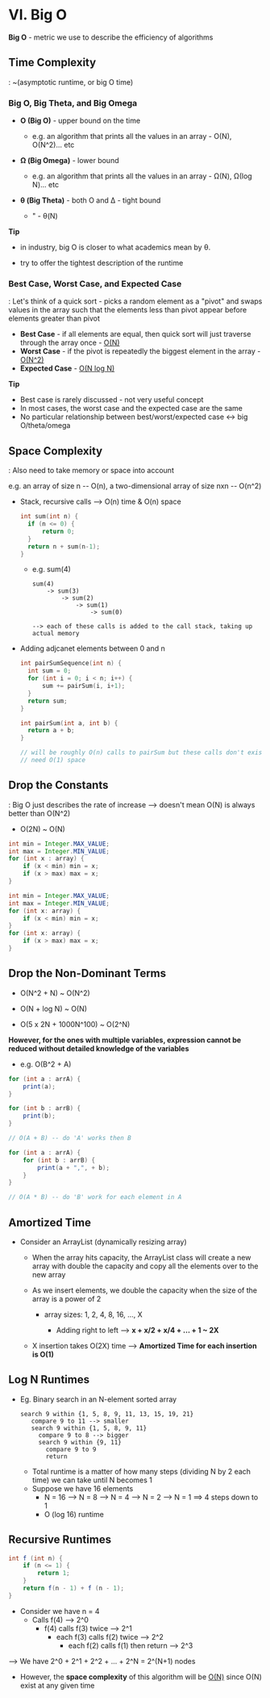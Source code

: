 # VI. Big O

**Big O** - metric we use to describe the efficiency of algorithms



## Time Complexity

: ~(asymptotic runtime, or big O time)



### **Big O, Big Theta, and Big Omega**

- **O (Big O)** - upper bound on the time
  - e.g. an algorithm that prints all the values in an array - O(N), O(N^2)... etc
- **Ω (Big Omega)** - lower bound
  - e.g. an algorithm that prints all the values in an array - Ω(N), Ω(log N)... etc

- **θ (Big Theta)** - both O and ∆ - tight bound

  - " - θ(N)

    

**Tip**

- in industry, big O is closer to what academics mean by θ.

- try to offer the tightest description of the runtime



### Best Case, Worst Case, and Expected Case

: Let's think of a quick sort - picks a random element as a "pivot" and swaps values in the array such that the elements less than pivot appear before elements greater than pivot

- **Best Case** - if all elements are equal, then quick sort will just traverse through the array once - <u>O(N)</u>
- **Worst Case** - if the pivot is repeatedly the biggest element in the array - <u>O(N^2)</u>
- **Expected Case** - <u>O(N log N)</u>

 

**Tip**

- Best case is rarely discussed - not very useful concept
- In most cases, the worst case and the expected case are the same
- No particular relationship between best/worst/expected case <-> big O/theta/omega





## Space Complexity

: Also need to take memory or space into account

e.g. an array of size n -- O(n), a two-dimensional array of size nxn -- O(n^2)



- Stack, recursive calls --> O(n) time & O(n) space

  ```c++
  int sum(int n) {
  	if (n <= 0) {
  		return 0;
  	}
  	return n + sum(n-1);
  }
  ```

  - e.g. sum(4)

    ```
    sum(4)
    	-> sum(3)
    		-> sum(2)
    			-> sum(1)
    				-> sum(0)
    
    --> each of these calls is added to the call stack, taking up actual memory
    ```



- Adding adjcanet elements between 0 and n

  ```c++
  int pairSumSequence(int n) {
  	int sum = 0;
  	for (int i = 0; i < n; i++) {
  		sum += pairSum(i, i+1);
  	}
  	return sum;
  }
  
  int pairSum(int a, int b) {
  	return a + b;
  }
  
  // will be roughly O(n) calls to pairSum but these calls don't exist simultaneously
  // need O(1) space
  ```





## Drop the Constants

: Big O just describes the rate of increase --> doesn't mean O(N) is always better than O(N^2)

- O(2N) ~ O(N)

```java
int min = Integer.MAX_VALUE;
int max = Integer.MIN_VALUE;
for (int x : array) {
    if (x < min) min = x;
    if (x > max) max = x;
}
```

```java
int min = Integer.MAX_VALUE;
int max = Integer.MIN_VALUE;
for (int x: array) {
    if (x < min) min = x;
}
for (int x: array) {
    if (x > max) max = x;
}
```





## Drop the Non-Dominant Terms

- O(N^2 + N) ~ O(N^2)

- O(N + log N) ~ O(N)

- O(5 x 2N + 1000N^100) ~ O(2^N)

  

**However, for the ones with multiple variables, expression cannot be reduced without detailed knowledge of the variables**

- e.g. O(B^2 + A)

```java
for (int a : arrA) {
    print(a);
}

for (int b : arrB) {
    print(b);
}

// O(A + B) -- do 'A' works then B
```

```java
for (int a : arrA) {
    for (int b : arrB) {
        print(a + ",", + b);
    }
}

// O(A * B) -- do 'B' work for each element in A
```





## Amortized Time

- Consider an ArrayList (dynamically resizing array)

  - When the array hits capacity, the ArrayList class will create a new array with double the capacity and copy all the elements over to the new array

  - As we insert elements, we double the capacity when the size of the array is a power of 2

    - array sizes: 1, 2, 4, 8, 16, ..., X

      - Adding right to left --> **x + x/2 + x/4 + ... + 1 ~ 2X**

      

  - X insertion takes O(2X) time --> **Amortized Time for each insertion is O(1)**





## Log N Runtimes

- Eg. Binary search in an N-element sorted array

  ```
  search 9 within {1, 5, 8, 9, 11, 13, 15, 19, 21}
     compare 9 to 11 --> smaller
     search 9 within {1, 5, 8, 9, 11}
       compare 9 to 8 --> bigger
       search 9 within {9, 11}
         compare 9 to 9
         return
  ```

  - Total runtime is a matter of how many steps (dividing N by 2 each time) we can take until N becomes 1
  - Suppose we have 16 elements
    - N = 16 --> N = 8 --> N = 4 --> N = 2 --> N = 1  ==> 4 steps down to 1
    - O (log 16) runtime





## Recursive Runtimes

```java
int f (int n) {
    if (n <= 1) {
        return 1;
    }
    return f(n - 1) + f (n - 1);
}
```

- Consider we have n = 4
  - Calls f(4) --> 2^0
    - f(4) calls f(3) twice --> 2^1
      - each f(3) calls f(2) twice --> 2^2
        - each f(2) calls f(1) then return --> 2^3

--> We have 2^0 + 2^1 + 2^2 + ... + 2^N = 2^(N+1) nodes



- However, the **space complexity** of this algorithm will be <u>O(N)</u> since O(N) exist at any given time













































